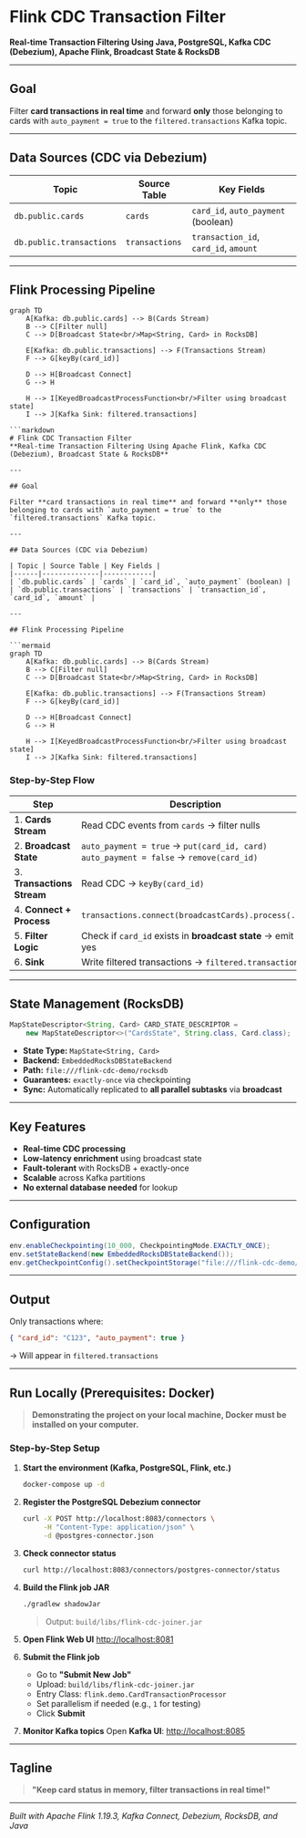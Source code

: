 # Flink CDC Transaction Filter
**Real-time Transaction Filtering Using Java, PostgreSQL, Kafka CDC (Debezium), Apache Flink, Broadcast State & RocksDB**

---

## Goal

Filter **card transactions in real time** and forward **only** those belonging to cards with `auto_payment = true` to the `filtered.transactions` Kafka topic.

---

## Data Sources (CDC via Debezium)

| Topic | Source Table | Key Fields |
|------|--------------|------------|
| `db.public.cards` | `cards` | `card_id`, `auto_payment` (boolean) |
| `db.public.transactions` | `transactions` | `transaction_id`, `card_id`, `amount` |

---

## Flink Processing Pipeline

```mermaid
graph TD
    A[Kafka: db.public.cards] --> B(Cards Stream)
    B --> C[Filter null]
    C --> D[Broadcast State<br/>Map<String, Card> in RocksDB]

    E[Kafka: db.public.transactions] --> F(Transactions Stream)
    F --> G[keyBy(card_id)]

    D --> H[Broadcast Connect]
    G --> H

    H --> I[KeyedBroadcastProcessFunction<br/>Filter using broadcast state]
    I --> J[Kafka Sink: filtered.transactions]

```markdown
# Flink CDC Transaction Filter  
**Real-time Transaction Filtering Using Apache Flink, Kafka CDC (Debezium), Broadcast State & RocksDB**

---

## Goal

Filter **card transactions in real time** and forward **only** those belonging to cards with `auto_payment = true` to the `filtered.transactions` Kafka topic.

---

## Data Sources (CDC via Debezium)

| Topic | Source Table | Key Fields |
|------|--------------|------------|
| `db.public.cards` | `cards` | `card_id`, `auto_payment` (boolean) |
| `db.public.transactions` | `transactions` | `transaction_id`, `card_id`, `amount` |

---

## Flink Processing Pipeline

```mermaid
graph TD
    A[Kafka: db.public.cards] --> B(Cards Stream)
    B --> C[Filter null]
    C --> D[Broadcast State<br/>Map<String, Card> in RocksDB]

    E[Kafka: db.public.transactions] --> F(Transactions Stream)
    F --> G[keyBy(card_id)]

    D --> H[Broadcast Connect]
    G --> H

    H --> I[KeyedBroadcastProcessFunction<br/>Filter using broadcast state]
    I --> J[Kafka Sink: filtered.transactions]
```

### Step-by-Step Flow

| Step | Description |
|------|-----------|
| 1. **Cards Stream** | Read CDC events from `cards` → filter nulls |
| 2. **Broadcast State** | `auto_payment = true` → `put(card_id, card)`<br>`auto_payment = false` → `remove(card_id)` |
| 3. **Transactions Stream** | Read CDC → `keyBy(card_id)` |
| 4. **Connect + Process** | `transactions.connect(broadcastCards).process(...)` |
| 5. **Filter Logic** | Check if `card_id` exists in **broadcast state** → emit if yes |
| 6. **Sink** | Write filtered transactions → `filtered.transactions` |

---

## State Management (RocksDB)

```java
MapStateDescriptor<String, Card> CARD_STATE_DESCRIPTOR = 
    new MapStateDescriptor<>("CardsState", String.class, Card.class);
```

- **State Type:** `MapState<String, Card>`
- **Backend:** `EmbeddedRocksDBStateBackend`
- **Path:** `file:///flink-cdc-demo/rocksdb`
- **Guarantees:** `exactly-once` via checkpointing
- **Sync:** Automatically replicated to **all parallel subtasks** via **broadcast**

---

## Key Features

- **Real-time CDC processing**
- **Low-latency enrichment** using broadcast state
- **Fault-tolerant** with RocksDB + exactly-once
- **Scalable** across Kafka partitions
- **No external database needed** for lookup

---

## Configuration

```java
env.enableCheckpointing(10_000, CheckpointingMode.EXACTLY_ONCE);
env.setStateBackend(new EmbeddedRocksDBStateBackend());
env.getCheckpointConfig().setCheckpointStorage("file:///flink-cdc-demo/rocksdb");
```

---

## Output

Only transactions where:
```json
{ "card_id": "C123", "auto_payment": true }
```
→ Will appear in `filtered.transactions`

---

## Run Locally (Prerequisites: Docker)

> **Demonstrating the project on your local machine, Docker must be installed on your computer.**

### Step-by-Step Setup

1. **Start the environment (Kafka, PostgreSQL, Flink, etc.)**
   ```bash
   docker-compose up -d
   ```

2. **Register the PostgreSQL Debezium connector**
   ```bash
   curl -X POST http://localhost:8083/connectors \
        -H "Content-Type: application/json" \
        -d @postgres-connector.json
   ```

3. **Check connector status**
   ```bash
   curl http://localhost:8083/connectors/postgres-connector/status
   ```

4. **Build the Flink job JAR**
   ```bash
   ./gradlew shadowJar
   ```
   > Output: `build/libs/flink-cdc-joiner.jar`

5. **Open Flink Web UI**
   [http://localhost:8081](http://localhost:8081)

6. **Submit the Flink job**
    - Go to **"Submit New Job"**
    - Upload: `build/libs/flink-cdc-joiner.jar`
    - Entry Class: `flink.demo.CardTransactionProcessor`
    - Set parallelism if needed (e.g., `1` for testing)
    - Click **Submit**

7. **Monitor Kafka topics**
   Open **Kafka UI**: [http://localhost:8085](http://localhost:8085)

---

## Tagline

> **"Keep card status in memory, filter transactions in real time!"**

---

*Built with Apache Flink 1.19.3, Kafka Connect, Debezium, RocksDB, and Java*